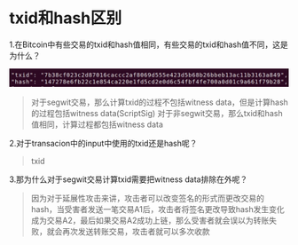 # txid和hash区别

1.在Bitcoin中有些交易的txid和hash值相同，有些交易的txid和hash值不同，这是为什么？

![download13](../../img/download13.jpg)

> 对于segwit交易，那么计算txid的过程不包括witness data，但是计算hash的过程包括witness data(ScriptSig)
> 对于非segwit交易，那么txid和hash值相同，计算过程都包括witness data

2.对于transacion中的input中使用的txid还是hash呢？

> txid

3.那为什么对于segwit交易计算txid需要把witness data排除在外呢？

> 因为对于延展性攻击来讲，攻击者可以改变签名的形式而更改交易的hash，当受害者发送一笔交易A1后，攻击者将签名更改导致hash发生变化成为交易A2，最后如果交易A2成功上链，那么受害者就会误以为转账失败，就会再次发送转账交易，攻击者就可以多次收款